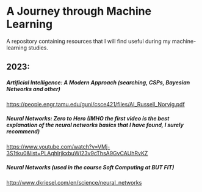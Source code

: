 # A Journey through Machine Learning

A repository containing resources that I will find useful during my machine-learning studies.

## 2023:
##### Artificial Intelligence: A Modern Approach (searching, CSPs, Bayesian Networks and other)
https://people.engr.tamu.edu/guni/csce421/files/AI_Russell_Norvig.pdf

##### Neural Networks: Zero to Hero (IMHO the first video is the best explanation of the neural networks basics that I have found, I surely recommend)
https://www.youtube.com/watch?v=VMj-3S1tku0&list=PLAqhIrjkxbuWI23v9cThsA9GvCAUhRvKZ

##### Neural Networks (used in the course Soft Computing at BUT FIT)
http://www.dkriesel.com/en/science/neural_networks

